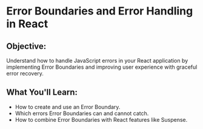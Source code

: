 # Error Boundaries and Error Handling in React

## Objective:
Understand how to handle JavaScript errors in your React application by implementing Error Boundaries and improving user experience with graceful error recovery.

## What You'll Learn:
- How to create and use an Error Boundary.
- Which errors Error Boundaries can and cannot catch.
- How to combine Error Boundaries with React features like Suspense.